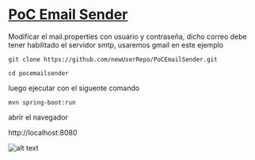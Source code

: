 # [PoC Email Sender](https://info0x52.blogspot.com/2018/10/poc-email-sender-con-springboot-y.html)

Modificar el mail.properties con usuario y contraseña, dicho correo debe tener habilitado el servidor smtp, usaremos gmail en este ejemplo

```
git clone https://github.com/newUserRepo/PoCEmailSender.git
```
```
cd pocemailsender
```

luego ejecutar con el siguente comando
```
mvn spring-boot:run
```
abrir el navegador

http://localhost:8080


![alt text](https://4.bp.blogspot.com/-wS008sUczqE/W_iWchkSw6I/AAAAAAAADUg/ljmp2jIM_HYCl4S8YkGhYWTBfGS7pJkbwCLcBGAs/s1600/pocEmailSender.png)
